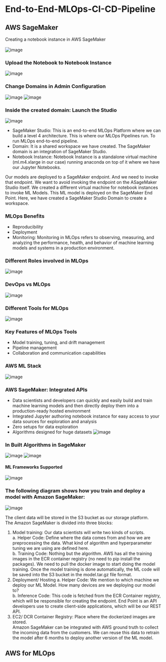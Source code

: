 # End-to-End-MLOps-CI-CD-Pipeline

## AWS SageMaker
Creating a notebook instance in AWS SageMaker </br></br>
![image](https://github.com/srsapireddy/End-to-End-MLOps-CI-CD-Pipeline/assets/32967087/5c06d7cb-4f3e-4506-88f3-18029f04fcb9)

### Upload the Notebook to Notebook Instance
![image](https://github.com/srsapireddy/End-to-End-MLOps-CI-CD-Pipeline/assets/32967087/78683c43-422e-47fc-aa1a-d4a6d152a88e)


### Change Domains in Admin Configuration
![image](https://github.com/srsapireddy/End-to-End-MLOps-CI-CD-Pipeline/assets/32967087/f87c68ed-90c4-491c-b121-967bdc07ce95)
![image](https://github.com/srsapireddy/End-to-End-MLOps-CI-CD-Pipeline/assets/32967087/a5f79bdf-9a08-4617-b8ce-645144627fe1)

### Inside the created domain: Launch the Studio
![image](https://github.com/srsapireddy/End-to-End-MLOps-CI-CD-Pipeline/assets/32967087/80b52c25-6ab6-46c4-a7c8-97534486ec1d)

* SageMaker Studio: This is an end-to-end MLOps Platform where we can build a level 4 architecture. This is where our MLOps Pipelines run. To run MLOps end-to-end pipeline. </br>
* Domain: It is a shared workspace we have created. The SageMaker domain is an integration of SageMaker Studio. </br>
* Notebook Instance: Notebook Instance is a standalone virtual machine (ml.m4.xlarge in our case) running anaconda on top of it where we have our Jupyter Notebooks. </br>

Our models are deployed to a SageMaker endpoint. And we need to invoke that endpoint. We want to avoid invoking the endpoint on the ASageMaker Studio itself. We created a different virtual machine for notebook instances to invoke ML Models. This ML model is deployed on the SageMaker End Point. Here, we have created a SageMaker Studio Domain to create a workspace.

### MLOps Benefits
* Reproducibility
* Deployment
* Monitoring: Monitoring in MLOps refers to observing, measuring, and analyzing the performance, health, and behavior of machine learning models and systems in a production environment. </br>

### Different Roles involved in MLOps
![image](https://github.com/srsapireddy/End-to-End-MLOps-CI-CD-Pipeline/assets/32967087/d1285e4d-3ffc-422d-8606-d427413e721a)

### DevOps vs MLOps
![image](https://github.com/srsapireddy/End-to-End-MLOps-CI-CD-Pipeline/assets/32967087/a55c66bd-9bdf-4781-b328-bb2aae97f4d9)

### Different Tools for MLOps
![image](https://github.com/srsapireddy/End-to-End-MLOps-CI-CD-Pipeline/assets/32967087/2767f1aa-6c91-4b27-bdd4-e5ff0da92fe0)

### Key Features of MLOps Tools
* Model training, tuning, and drift management
* Pipeline management
* Collaboration and communication capabilities

### AWS ML Stack
![image](https://github.com/srsapireddy/End-to-End-MLOps-CI-CD-Pipeline/assets/32967087/afaef614-28a9-4f26-9885-5365d8a4cfc9)

### AWS SageMaker: Integrated APIs
* Data scientists and developers can quickly and easily build and train machine learning models and then directly deploy them into a production-ready hosted environment
* Integrated Jupyter authoring notebook instance for easy access to your data sources for exploration and analysis
* Zero setups for data exploration
* Algorithms designed for huge datasets
![image](https://github.com/srsapireddy/End-to-End-MLOps-CI-CD-Pipeline/assets/32967087/6dca5ab7-6839-4824-8db0-dad05363297f)

### In Built Algorithms in SageMaker
![image](https://github.com/srsapireddy/End-to-End-MLOps-CI-CD-Pipeline/assets/32967087/e76c8429-aa3b-40f3-b07b-d522d5974811)
![image](https://github.com/srsapireddy/End-to-End-MLOps-CI-CD-Pipeline/assets/32967087/610ca717-133c-4b73-9fe8-b10fcadb6a6d)
#### ML Frameworks Supported
![image](https://github.com/srsapireddy/End-to-End-MLOps-CI-CD-Pipeline/assets/32967087/d1aa2e74-333d-449a-a944-f1e37f31969a)

### The following diagram shows how you train and deploy a model with Amazon SageMaker:
![image](https://github.com/srsapireddy/End-to-End-MLOps-CI-CD-Pipeline/assets/32967087/94389888-db0a-43c3-a160-022e0648a1d8)

The client data will be stored in the S3 bucket as our storage platform. </br>
The Amazon SageMaker is divided into three blocks:</br>
1. Model training: Our data scientists will write two kinds of scripts. </br>
   a. Helper Code: Define where the data comes from and how we are preprocessing the data. What kind of algorithm and hyperparameter tuning we are using are defined here.</br>
   b. Training Code: Nothing but the algorithm. AWS has all the training images in the ECR container registry (no need to pip install the packages). We need to pull the docker image to start doing the model training.
   Once the model training is done automatically, the ML code will be saved into the S3 bucket in the model.tar.gz file format.</br>
2. Deployment/ Hosting
   a. Helper Code: We mention to which machine we deploy our ML Model. How many devices are we deploying our model to? </br>
   b. Inference Code: This code is fetched from the ECR Container registry, which will be responsible for creating the endpoint. End Point is an API developers use to create client-side applications, which will be our REST API. </br>
3. EC2/ DCR Container Registry: Place where the dockerized images are stored. </br>
Amazon SageMaker can be integrated with AWS ground truth to collect the incoming data from the customers. We can reuse this data to retrain the model after 6 months to deploy another version of the ML model.

## AWS for MLOps





































